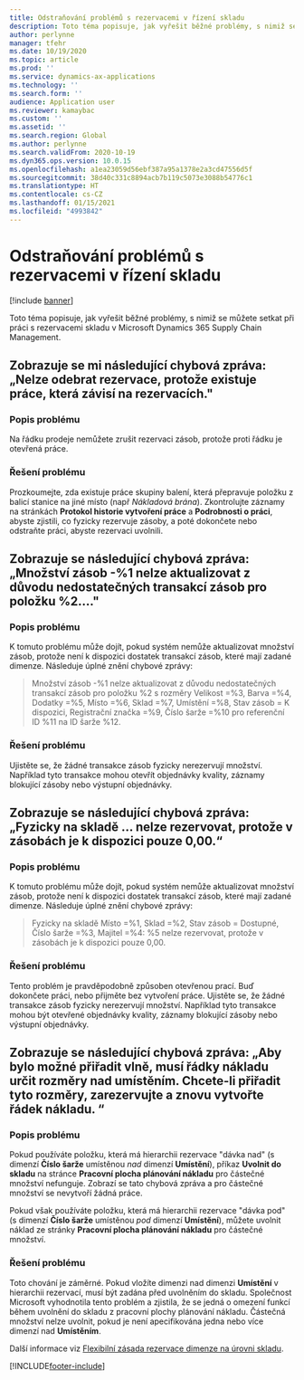 ```yaml
---
title: Odstraňování problémů s rezervacemi v řízení skladu
description: Toto téma popisuje, jak vyřešit běžné problémy, s nimiž se můžete setkat při práci s rezervacemi skladu v Microsoft Dynamics 365 Supply Chain Management.
author: perlynne
manager: tfehr
ms.date: 10/19/2020
ms.topic: article
ms.prod: ''
ms.service: dynamics-ax-applications
ms.technology: ''
ms.search.form: ''
audience: Application user
ms.reviewer: kamaybac
ms.custom: ''
ms.assetid: ''
ms.search.region: Global
ms.author: perlynne
ms.search.validFrom: 2020-10-19
ms.dyn365.ops.version: 10.0.15
ms.openlocfilehash: a1ea23059d56ebf387a95a1378e2a3cd47556d5f
ms.sourcegitcommit: 38d40c331c8894acb7b119c5073e3088b54776c1
ms.translationtype: HT
ms.contentlocale: cs-CZ
ms.lasthandoff: 01/15/2021
ms.locfileid: "4993842"
---
```

# <a name="troubleshoot-reservations-in-warehouse-management"></a>Odstraňování problémů s rezervacemi v řízení skladu

[!include [banner](../includes/banner.md)]

Toto téma popisuje, jak vyřešit běžné problémy, s nimiž se můžete setkat při práci s rezervacemi skladu v Microsoft Dynamics 365 Supply Chain Management.

## <a name="i-receive-the-following-error-message-reservations-cannot-be-removed-because-there-is-work-created-which-relies-on-the-reservations"></a>Zobrazuje se mi následující chybová zpráva: „Nelze odebrat rezervace, protože existuje práce, která závisí na rezervacích."

### <a name="issue-description"></a>Popis problému

Na řádku prodeje nemůžete zrušit rezervaci zásob, protože proti řádku je otevřená práce.

### <a name="issue-resolution"></a>Řešení problému

Prozkoumejte, zda existuje práce skupiny balení, která přepravuje položku z balicí stanice na jiné místo (např *Nákladová brána*). Zkontrolujte záznamy na stránkách **Protokol historie vytvoření práce** a **Podrobnosti o práci**, abyste zjistili, co fyzicky rezervuje zásoby, a poté dokončete nebo odstraňte práci, abyste rezervaci uvolnili.

## <a name="i-receive-the-following-error-message-inventory-quantity--1-could-not-be-updated-due-to-insufficient-inventory-transactions-for-item-2"></a>Zobrazuje se následující chybová zpráva: „Množství zásob -%1 nelze aktualizovat z důvodu nedostatečných transakcí zásob pro položku %2...."

### <a name="issue-description"></a>Popis problému

K tomuto problému může dojít, pokud systém nemůže aktualizovat množství zásob, protože není k dispozici dostatek transakcí zásob, které mají zadané dimenze. Následuje úplné znění chybové zprávy:

> Množství zásob -%1 nelze aktualizovat z důvodu nedostatečných transakcí zásob pro položku %2 s rozměry Velikost =%3, Barva =%4, Dodatky =%5, Místo =%6, Sklad =%7, Umístění =%8, Stav zásob = K dispozici, Registrační značka =%9, Číslo šarže =%10 pro referenční ID %11 na ID šarže %12.

### <a name="issue-resolution"></a>Řešení problému

Ujistěte se, že žádné transakce zásob fyzicky nerezervují množství. Například tyto transakce mohou otevřít objednávky kvality, záznamy blokující zásoby nebo výstupní objednávky.

## <a name="i-receive-the-following-error-message-physical-on-handcannot-be-reserved-because-only-000-are-available-in-the-inventory"></a>Zobrazuje se následující chybová zpráva: „Fyzicky na skladě ... nelze rezervovat, protože v zásobách je k dispozici pouze 0,00.“

### <a name="issue-description"></a>Popis problému

K tomuto problému může dojít, pokud systém nemůže aktualizovat množství zásob, protože není k dispozici dostatek transakcí zásob, které mají zadané dimenze. Následuje úplné znění chybové zprávy:

> Fyzicky na skladě Místo =%1, Sklad =%2, Stav zásob = Dostupné, Číslo šarže =%3, Majitel =%4: %5 nelze rezervovat, protože v zásobách je k dispozici pouze 0,00.

### <a name="issue-resolution"></a>Řešení problému

Tento problém je pravděpodobně způsoben otevřenou prací. Buď dokončete práci, nebo přijměte bez vytvoření práce. Ujistěte se, že žádné transakce zásob fyzicky nerezervují množství. Například tyto transakce mohou být otevřené objednávky kvality, záznamy blokující zásoby nebo výstupní objednávky.

## <a name="i-receive-the-following-error-message-to-be-assigned-to-wave-load-lines-must-specify-the-dimensions-above-the-location-to-assign-these-dimensions-reserve-and-recreate-the-load-line"></a>Zobrazuje se následující chybová zpráva: „Aby bylo možné přiřadit vlně, musí řádky nákladu určit rozměry nad umístěním. Chcete-li přiřadit tyto rozměry, zarezervujte a znovu vytvořte řádek nákladu. “

### <a name="issue-description"></a>Popis problému

Pokud používáte položku, která má hierarchii rezervace "dávka nad" (s dimenzí **Číslo šarže** umístěnou *nad* dimenzí **Umístění**), příkaz **Uvolnit do skladu** na stránce **Pracovní plocha plánování nákladu** pro částečné množství nefunguje. Zobrazí se tato chybová zpráva a pro částečné množství se nevytvoří žádná práce.

Pokud však používáte položku, která má hierarchii rezervace "dávka pod" (s dimenzí **Číslo šarže** umístěnou *pod* dimenzí **Umístění**), můžete uvolnit náklad ze stránky **Pracovní plocha plánování nákladu** pro částečné množství.

### <a name="issue-resolution"></a>Řešení problému

Toto chování je záměrné. Pokud vložíte dimenzi nad dimenzi **Umístění** v hierarchii rezervací, musí být zadána před uvolněním do skladu. Společnost Microsoft vyhodnotila tento problém a zjistila, že se jedná o omezení funkcí během uvolnění do skladu z pracovní plochy plánování nákladu. Částečná množství nelze uvolnit, pokud je není apecifikována jedna nebo více dimenzí nad **Umístěním**.

Další informace viz [Flexibilní zásada rezervace dimenze na úrovni skladu](flexible-warehouse-level-dimension-reservation.md).


[!INCLUDE[footer-include](../../includes/footer-banner.md)]